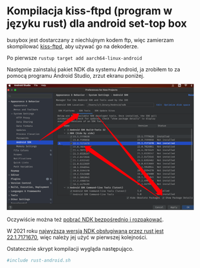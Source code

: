# Kompilacja kiss-ftpd (program w języku rust) dla android set-top box

busybox jest dostarczany z niechlujnym kodem ftp, więc zamierzam skompilować [kiss-ftpd](https://github.com/moparisthebest/kiss-ftpd), aby używać go na dekoderze.

Po pierwsze `rustup target add aarch64-linux-android`

Następnie zainstaluj pakiet NDK dla systemu Android, ja zrobiłem to za pomocą programu Android Studio, zrzut ekranu poniżej.

![](https://raw.githubusercontent.com/gcxfd/img/gh-pages/qcUqsK.png)

Oczywiście można też [pobrać NDK bezpośrednio i rozpakować](https://developer.android.com/ndk/downloads).

W 2021 roku [najwyższą wersją NDK obsługiwaną przez rust jest 22.1.7171670](https://github.com/mozilla/rust-android-gradle/issues/75#issuecomment-970179046), więc należy jej użyć w pierwszej kolejności.

Ostatecznie skrypt kompilacji wygląda następująco.

```bash
#include rust-android.sh
```